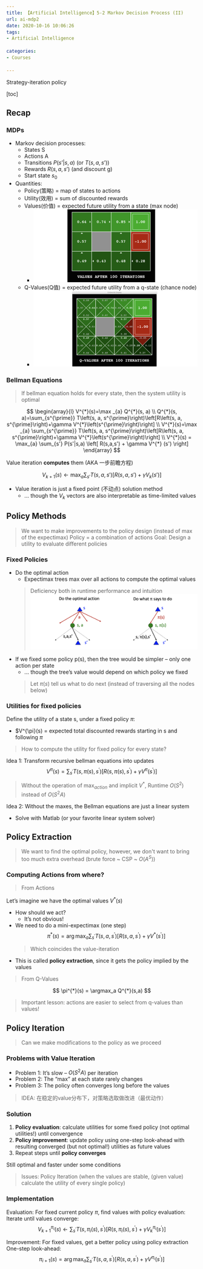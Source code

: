 ```yaml
---
title: 【Artificial Intelligence】5-2 Markov Decision Process (II)
url: ai-mdp2
date: 2020-10-16 10:06:26
tags: 
- Artificial Intelligence

categories: 
- Courses

---
```


Strategy-iteration policy

<!--more-->

[toc]

## Recap


### MDPs
- Markov decision processes: 
  - States S
  - Actions A
  - Transitions $P(s’|s,a)$ (or $T(s,a,s’)$) 
  - Rewards $R(s,a,s’)$ (and discount g) 
  - Start state $s_0$
- Quantities:
  - Policy(策略) = map of states to actions
  - Utility(效用) = sum of discounted rewards
  - Values(价值) = expected future utility from a state (max node)
    - ![](img/10-16-11-00-19.png)
  - Q-Values(Q值) = expected future utility from a q-state (chance node)
    - ![](img/10-16-11-00-40.png)

### Bellman Equations

> If bellman equation holds for every state, then the system utility is optimal

$$
\begin{array}{l}
V^{*}(s)=\max _{a} Q^{*}(s, a) \\
Q^{*}(s, a)=\sum_{s^{\prime}} T\left(s, a, s^{\prime}\right)\left[R\left(s, a, s^{\prime}\right)+\gamma V^{*}\left(s^{\prime}\right)\right] \\
V^{*}(s)=\max _{a} \sum_{s^{\prime}} T\left(s, a, s^{\prime}\right)\left[R\left(s, a, s^{\prime}\right)+\gamma V^{*}\left(s^{\prime}\right)\right] \\
V^{*}(s) = \max_{a} \sum_{s'} P(s'|s,a) \left[ R(s,a,s') + \gamma V^{*} (s') \right]
\end{array}
$$

Value iteration **computes** them (AKA 一步前瞻方程)

$$
V_{k+1}(s) \leftarrow \max_{a} \sum_{s'} T(s,a,s') \left[R(s,a,s')+\gamma V_k(s')\right]
$$

- Value iteration is just a fixed point (不动点) solution method 
  - ... though the $V_k$ vectors are also interpretable as time-limited values


## Policy Methods

> We want to make improvements to the policy design (instead of max of the expectimax)
> Policy = a combination of actions
> Goal: Design a utility to evaluate different policies

### Fixed Policies

- Do the optimal action 
  - Expectimax trees max over all actions to compute the optimal values
  > Deficiency both in runtime performance and intuition
![](img/10-16-11-08-44.png)
- If we fixed some policy p(s), then the tree would be simpler – only one action per state 
  -  ... though the tree’s value would depend on which policy we fixed
  > Let $\pi(s)$ tell us what to do next (instead of traversing all the nodes below)

### Utilities for fixed policies

Define the utility of a state s, under a fixed policy $\pi$:
- $V^{\pi}(s) = expected total discounted rewards starting in s and following $\pi$

> How to compute the utility for fixed policy for every state?

Idea 1: Transform recursive bellman equations into updates
$$
V^{\pi}(s)=\sum_{s^{\prime}} T\left(s, \pi(s), s^{\prime}\right)\left[R\left(s, \pi(s), s^{\prime}\right)+\gamma V^{\pi}\left(s^{\prime}\right)\right]
$$

> Without the operation of $\max_{action}$ and implicit $V^{*}$, Runtime $O(S^2)$ instead of $O(S^2 A)$

Idea 2: Without the maxes, the Bellman equations are just a linear system 
- Solve with Matlab (or your favorite linear system solver)

## Policy Extraction

> We want to find the optimal policy, however, we don't want to bring too much extra overhead (brute force ~ CSP ~ $O(A^S)$)

### Computing Actions from where?

> From Actions
 
Let’s imagine we have the optimal values $V^{*}(s)$ 
- How should we act?
  - It’s not obvious!
- We need to do a mini-expectimax (one step)
  $$
  \pi^{*}(s)=\arg \max _{a} \sum_{s^{\prime}} T\left(s, a, s^{\prime}\right)\left[R\left(s, a, s^{\prime}\right)+\gamma V^{*}\left(s^{\prime}\right)\right]
  $$
  > Which coincides the value-iteration
- This is called **policy extraction**, since it gets the policy implied by the values

> From Q-Values

$$
\pi^{*}(s) = \argmax_a Q^{*}(s,a)
$$

> Important lesson: actions are easier to select from q-values than values!


## Policy Iteration
> Can we make modifications to the policy as we proceed

### Problems with Value Iteration

- Problem 1: It’s slow – $O(S^2 A)$ per iteration
- Problem 2: The “max” at each state rarely changes
- Problem 3: The policy often converges long before the values

> IDEA: 在稳定的value分布下，对策略选取做改进（最优动作）

### Solution

1. **Policy evaluation**: calculate utilities for some fixed policy (not optimal utilities!) until convergence
2. **Policy improvement**: update policy using one-step look-ahead with resulting converged (but not optimal!) utilities as future values
3. Repeat steps until **policy converges**

Still optimal and faster under some conditions

> Issues:
> Policy Iteration (when the values are stable, (given value) calculate the utility of every single policy)


### Implementation

Evaluation: For fixed current policy $\pi,$ find values with policy evaluation:
Iterate until values converge:
$$
V_{k+1}^{\pi_{i}}(s) \leftarrow \sum_{s^{\prime}} T\left(s, \pi_{i}(s), s^{\prime}\right)\left[R\left(s, \pi_{i}(s), s^{\prime}\right)+\gamma V_{k}^{\pi_{i}}\left(s^{\prime}\right)\right]
$$

Improvement: For fixed values, get a better policy using policy extraction
One-step look-ahead:
$$
\pi_{i+1}(s)=\arg \max _{a} \sum_{s^{\prime}} T\left(s, a, s^{\prime}\right)\left[R\left(s, a, s^{\prime}\right)+\gamma V^{\pi_{i}}\left(s^{\prime}\right)\right]
$$